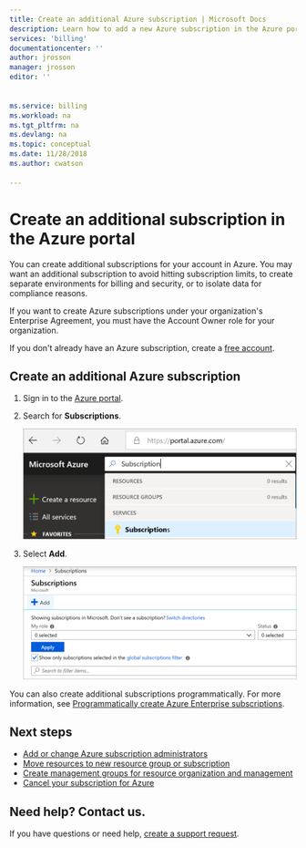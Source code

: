 ```yaml
---
title: Create an additional Azure subscription | Microsoft Docs
description: Learn how to add a new Azure subscription in the Azure portal.
services: 'billing'
documentationcenter: ''
author: jrosson
manager: jrosson
editor: ''


ms.service: billing
ms.workload: na
ms.tgt_pltfrm: na
ms.devlang: na
ms.topic: conceptual
ms.date: 11/28/2018
ms.author: cwatson

---
```

# Create an additional subscription in the Azure portal

You can create additional subscriptions for your account in Azure. You may want an additional subscription to avoid hitting subscription limits, to create separate environments for billing and security, or to isolate data for compliance reasons.

If you want to create Azure subscriptions under your organization's Enterprise Agreement, you must have the Account Owner role for your organization.

If you don't already have an Azure subscription, create a [free account](https://azure.microsoft.com/free).

## Create an additional Azure subscription

1. Sign in to the [Azure portal](https://portal.azure.com).
1. Search for **Subscriptions**.

   ![Screenshot that shows search in portal for subscription](./media/billing-create-subscription/billing-search-subscription-portal.png)

1. Select **Add**.

   ![Screenshot that shows the Add button in Subscriptions view](./media/billing-create-subscription/subscription-add.png)

You can also create additional subscriptions programmatically. For more information, see [Programmatically create Azure Enterprise subscriptions](../azure-resource-manager/programmatically-create-subscription.md).

## Next steps

- [Add or change Azure subscription administrators](billing-add-change-azure-subscription-administrator.md)
- [Move resources to new resource group or subscription](../azure-resource-manager/resource-group-move-resources.md?toc=/azure/billing/TOC.json)
- [Create management groups for resource organization and management](../governance/management-groups/create.md?toc=/azure/billing/TOC.json)
- [Cancel your subscription for Azure](billing-how-to-cancel-azure-subscription.md)

## Need help? Contact us.

If you have questions or need help, [create a support request](https://portal.azure.com/#blade/Microsoft_Azure_Support/HelpAndSupportBlade/newsupportrequest).
